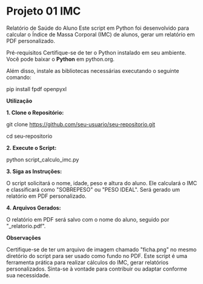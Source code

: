 # Projeto 01 IMC

Relatório de Saúde do Aluno
Este script em Python foi desenvolvido para calcular o Índice de Massa Corporal (IMC) de alunos, gerar um relatório em PDF personalizado.

Pré-requisitos
Certifique-se de ter o Python instalado em seu ambiente. Você pode baixar o **Python** em python.org.

Além disso, instale as bibliotecas necessárias executando o seguinte comando:

pip install fpdf openpyxl

**Utilização**

**1. Clone o Repositório:**

git clone https://github.com/seu-usuario/seu-repositorio.git

cd seu-repositorio

**2. Execute o Script:**

python script_calculo_imc.py

**3. Siga as Instruções:**

O script solicitará o nome, idade, peso e altura do aluno.
Ele calculará o IMC e classificará como "SOBREPESO" ou "PESO IDEAL".
Será gerado um relatório em PDF personalizado.

**4. Arquivos Gerados:**

O relatório em PDF será salvo com o nome do aluno, seguido por "_relatorio.pdf".

**Observações**

Certifique-se de ter um arquivo de imagem chamado "ficha.png" no mesmo diretório do script para ser usado como fundo no PDF.
Este script é uma ferramenta prática para realizar cálculos do IMC, gerar relatórios personalizados.
Sinta-se à vontade para contribuir ou adaptar conforme sua necessidade.